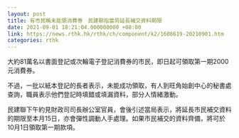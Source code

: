 ```yaml
---
layout: post
title: 有市民稱未能領消費券　民建聯指當局延長補交資料期限
date: 2021-09-01 18:21:04.000000000 +08:00
link: https://news.rthk.hk/rthk/ch/component/k2/1608619-20210901.htm
categories: rthk
---
```


大約81萬名以書面登記或次輪電子登記消費券的市民，即日起可領取第一期2000元消費券。

不過，一批以紙本登記的長者表示，未能成功領取，有人到旺角始創中心的秘書處查詢，職員表示他們登記時填錯或填漏資料，部分人情緒激動。

民建聯下午約見財政司司長辦公室官員，會後引述當局表示，將延長市民補交資料的期限至本月15日，亦會彈性調動人手處理。如果市民補交的資料齊備，將可於10月1日領取第一期款項。
